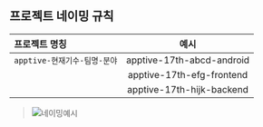 ## 프로젝트 네이밍 규칙

| 프로젝트 명칭               |           예시           |
| :-------------------------- | :-----------------------: |
| `apptive-현재기수-팀명-분야` | apptive-17th-abcd-android |
|                             | apptive-17th-efg-frontend |
|                             | apptive-17th-hijk-backend |


> ![네이밍예시](https://user-images.githubusercontent.com/61836238/184533235-b74361eb-e9c0-4e80-996b-f53b50540076.PNG)
